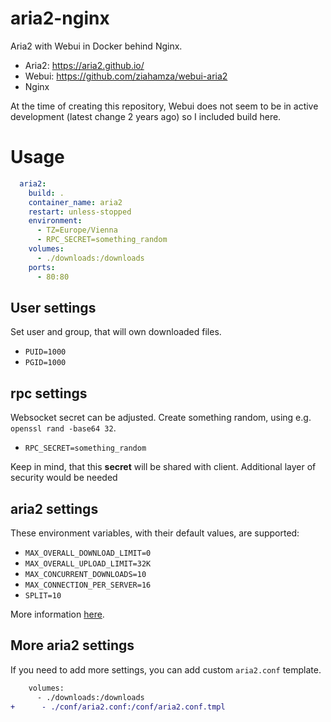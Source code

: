 # aria2-nginx

Aria2 with Webui in Docker behind Nginx.

* Aria2: https://aria2.github.io/
* Webui: https://github.com/ziahamza/webui-aria2
* Nginx

At the time of creating this repository, Webui does not seem to be in active development (latest change 2 years ago) so I included build here.

# Usage

```yml
  aria2:
    build: .
    container_name: aria2
    restart: unless-stopped
    environment:
      - TZ=Europe/Vienna
      - RPC_SECRET=something_random
    volumes:
      - ./downloads:/downloads
    ports:
      - 80:80
```
## User settings

Set user and group, that will own downloaded files.

* `PUID=1000`
* `PGID=1000`

## rpc settings

Websocket secret can be adjusted. Create something random, using e.g. `openssl rand -base64 32`.

* `RPC_SECRET=something_random`

Keep in mind, that this **secret** will be shared with client. Additional layer of security would be needed

## aria2 settings

These environment variables, with their default values, are supported:

* `MAX_OVERALL_DOWNLOAD_LIMIT=0`
* `MAX_OVERALL_UPLOAD_LIMIT=32K`
* `MAX_CONCURRENT_DOWNLOADS=10`
* `MAX_CONNECTION_PER_SERVER=16`
* `SPLIT=10`

More information [here](https://aria2.github.io/manual/en/html/aria2c.html).

## More aria2 settings

If you need to add more settings, you can add custom `aria2.conf` template.

```diff
    volumes:
      - ./downloads:/downloads
+      - ./conf/aria2.conf:/conf/aria2.conf.tmpl
```
